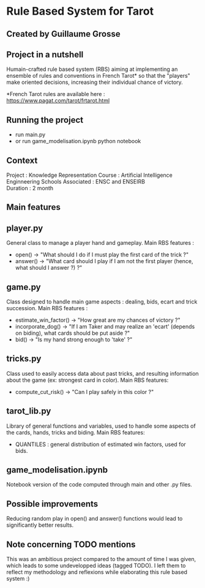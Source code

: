# Rule Based System for Tarot
## Created by Guillaume Grosse

## Project in a nutshell

Humain-crafted rule based system (RBS) aiming at implementing an ensemble of rules and conventions in French Tarot* so that the "players" make oriented decisions, increasing their individual chance of victory.

*French Tarot rules are available here : https://www.pagat.com/tarot/frtarot.html


## Running the project
- run main.py
- or run game_modelisation.ipynb python notebook


## Context
Project : Knowledge Representation
Course : Artificial Intelligence
Enginneering Schools Associated : ENSC and ENSEIRB  
Duration : 2 month


## Main features

player.py
---------
General class to manage a player hand and gameplay.
Main RBS features :
- open() -> "What should I do if I must play the first card of the trick ?"
- answer() -> "What card should I play if I am not the first player (hence, what should I answer ?) ?"


game.py
-------
Class designed to handle main game aspects : dealing, bids, ecart and trick succession.
Main RBS features :
- estimate_win_factor() -> "How great are my chances of victory ?"
- incorporate_dog() -> "If I am Taker and may realize an 'ecart' (depends on biding), what cards should be put aside ?"
- bid() -> "Is my hand strong enough to 'take' ?"


tricks.py
---------
Class used to easily access data about past tricks, and resulting information about the game (ex: strongest card in color).
Main RBS features:
- compute_cut_risk() -> "Can I play safely in this color ?"


tarot_lib.py
------------
Library of general functions and variables, used to handle some aspects of the cards, hands, tricks and biding.
Main RBS features:
- QUANTILES : general distribution of estimated win factors, used for bids.


game_modelisation.ipynb
-----------------------
Notebook version of the code computed through main and other .py files.


## Possible improvements

Reducing  random play in open() and answer() functions would lead to significantly better results.


## Note concerning TODO mentions

This was an ambitious project compared to the amount of time I was given, which leads to some undevelopped ideas (tagged TODO).
I left them to reflect my methodology and reflexions while elaborating this rule based system :)
